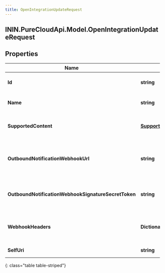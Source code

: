 ```yaml
---
title: OpenIntegrationUpdateRequest
---
```

## ININ.PureCloudApi.Model.OpenIntegrationUpdateRequest

## Properties

|Name | Type | Description | Notes|
|------------ | ------------- | ------------- | -------------|
| **Id** | **string** | The globally unique identifier for the object. | [optional] |
| **Name** | **string** | The name of the Open messaging integration. | |
| **SupportedContent** | [**SupportedContentReference**](SupportedContentReference.html) | Defines the SupportedContent profile configured for an integration | [optional] |
| **OutboundNotificationWebhookUrl** | **string** | The outbound notification webhook URL for the Open messaging integration. | [optional] |
| **OutboundNotificationWebhookSignatureSecretToken** | **string** | The outbound notification webhook signature secret token. | [optional] |
| **WebhookHeaders** | **Dictionary&lt;string, string&gt;** | The user specified headers for the Open messaging integration. | [optional] |
| **SelfUri** | **string** | The URI for this object | [optional] |
{: class="table table-striped"}



